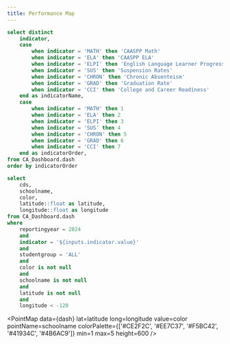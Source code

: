 ```yaml
---
title: Performance Map
---
```


```sql indicators
select distinct
    indicator,
    case
        when indicator = 'MATH' then 'CAASPP Math'
        when indicator = 'ELA' then 'CAASPP ELA'
        when indicator = 'ELPI' then 'English Language Learner Progress'
        when indicator = 'SUS' then 'Suspension Rates'
        when indicator = 'CHRON' then 'Chronic Absenteism'
        when indicator = 'GRAD' then 'Graduation Rate'
        when indicator = 'CCI' then 'College and Career Readiness'
    end as indicatorName,
    case
        when indicator = 'MATH' then 1
        when indicator = 'ELA' then 2
        when indicator = 'ELPI' then 3
        when indicator = 'SUS' then 4
        when indicator = 'CHRON' then 5
        when indicator = 'GRAD' then 6
        when indicator = 'CCI' then 7
    end as indicatorOrder,
from CA_Dashboard.dash
order by indicatorOrder
```

<Dropdown data={indicators} name=indicator value=indicator label=indicatorName/>

```sql dash
select
    cds,
    schoolname,
    color,
    latitude::float as latitude,
    longitude::float as longitude
from CA_Dashboard.dash
where
    reportingyear = 2024
    and
    indicator = '${inputs.indicator.value}'
    and
    studentgroup = 'ALL'
    and
    color is not null
    and
    schoolname is not null
    and
    latitude is not null
    and
    longitude < -120
```

<PointMap
    data={dash}
    lat=latitude
    long=longitude
    value=color
    pointName=schoolname
    colorPalette={['#CE2F2C', '#EE7C37', '#F5BC42', '#41934C', '#4B6AC9']}
    min=1
    max=5
    height=600
/>

